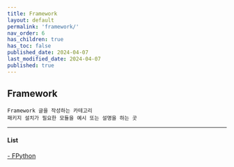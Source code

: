 ```yaml
---
title: Framework
layout: default
permalink: 'framework/'
nav_order: 6
has_children: true
has_toc: false
published_date: 2024-04-07
last_modified_date: 2024-04-07
published: true
---
```


## Framework

`Framework 글을 작성하는 카테고리`<br>
`패키지 설치가 필요한 모듈을 예시 또는 설명을 하는 곳`

---

#### List
<a href="https://pozuhtuhv.github.io/framework/fpython">
    <span style="font-size:14px;">- FPython</span>
</a><br>